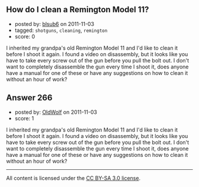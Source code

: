 ## How do I clean a Remington Model 11?

- posted by: [blsub6](https://stackexchange.com/users/-1/18-blsub6) on 2011-11-03
- tagged: `shotguns`, `cleaning`, `remington`
- score: 0

I inherited my grandpa's old Remington Model 11 and I'd like to clean it before I shoot it again. I found a video on disassembly, but it looks like you have to take every screw out of the gun before you pull the bolt out. I don't want to completely disassemble the gun every time I shoot it, does anyone have a manual for one of these or have any suggestions on how to clean it without an hour of work?


## Answer 266

- posted by: [OldWolf](https://stackexchange.com/users/-1/111-oldwolf) on 2011-11-03
- score: 1

I inherited my grandpa's old Remington Model 11 and I'd like to clean it before I shoot it again. I found a video on disassembly, but it looks like you have to take every screw out of the gun before you pull the bolt out. I don't want to completely disassemble the gun every time I shoot it, does anyone have a manual for one of these or have any suggestions on how to clean it without an hour of work?



---

All content is licensed under the [CC BY-SA 3.0 license](https://creativecommons.org/licenses/by-sa/3.0/).
